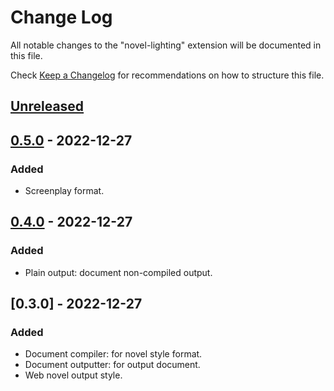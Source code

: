 # Change Log

All notable changes to the "novel-lighting" extension will be documented in this file.

Check [Keep a Changelog](http://keepachangelog.com/) for recommendations on how to structure this file.

## [Unreleased]

## [0.5.0] - 2022-12-27

### Added

- Screenplay format.

## [0.4.0] - 2022-12-27

### Added

- Plain output: document non-compiled output.

## [0.3.0] - 2022-12-27

### Added

- Document compiler: for novel style format.
- Document outputter: for output document.
- Web novel output style.

[unreleased]: https://github.com/nagisc007/vsce-novel-lighting/compare/v0.5.0...HEAD
[0.5.0]: https://github.com/nagisc007/vsce-novel-lighting/compare/v0.5.0...v0.4.0
[0.4.0]: https://github.com/nagisc007/vsce-novel-lighting/compare/v0.4.0...v0.3.0